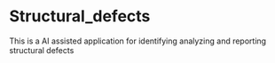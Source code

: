 # Structural_defects
This is a AI assisted application for identifying analyzing and reporting structural defects
